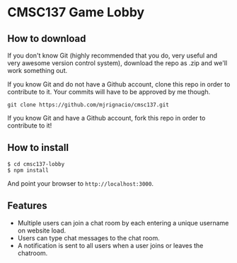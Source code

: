 
# CMSC137 Game Lobby

## How to download

If you don't know Git (highly recommended that you do, very useful and very awesome version control system), download the repo as .zip and we'll work something out.

If you know Git and do not have a Github account, clone this repo in order to contribute to it. Your commits will have to be approved by me though.

```
git clone https://github.com/mjrignacio/cmsc137.git
```

If you know Git and have a Github account, fork this repo in order to contribute to it!

## How to install

```
$ cd cmsc137-lobby
$ npm install
```

And point your browser to `http://localhost:3000`.

## Features

- Multiple users can join a chat room by each entering a unique username
on website load.
- Users can type chat messages to the chat room.
- A notification is sent to all users when a user joins or leaves
the chatroom.